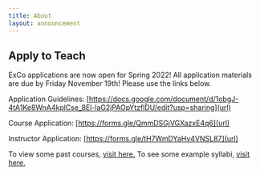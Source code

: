 ```yaml
---
title: About
layout: announcement
---
```

## Apply to Teach

ExCo applications are now open for Spring 2022! All application materials are due by Friday November 19th! Please use the links below.



Application Guidelines: [https://docs.google.com/document/d/1obgJ-4tA1Ke8WnA4kplCse_8El-laG2jPAOpYtzflDU/edit?usp=sharing](url)


Course Application: [https://forms.gle/QmmDSGjVGXazxE4q6](url)

Instructor Application: [https://forms.gle/tH7WmDYaHv4VNSL87](url) 



To view some past courses, <a href="/resources/oldcourses">visit here.</a> To see some example syllabi, <a href="/teach/syllabi">visit here.</a>
